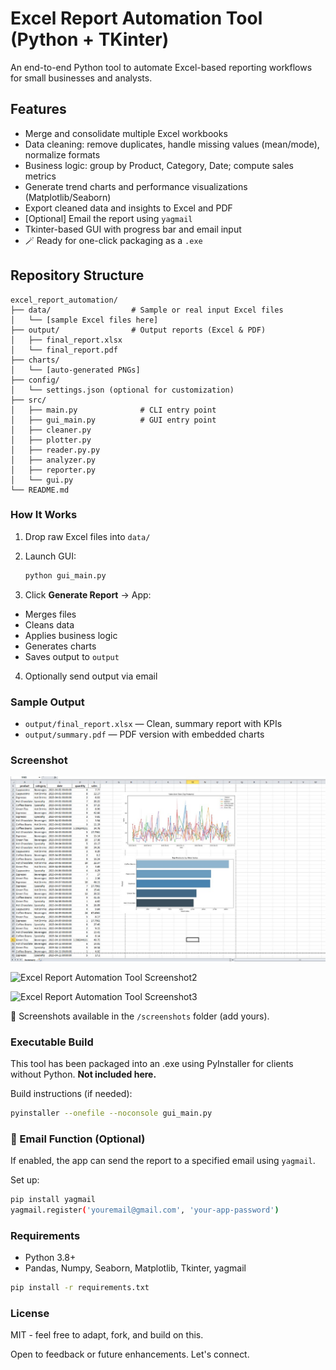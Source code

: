 # Excel Report Automation Tool (Python + TKinter)

An end-to-end Python tool to automate Excel-based reporting workflows for small businesses and analysts.

## Features

- Merge and consolidate multiple Excel workbooks
- Data cleaning: remove duplicates, handle missing values (mean/mode), normalize formats
- Business logic: group by Product, Category, Date; compute sales metrics
- Generate trend charts and performance visualizations (Matplotlib/Seaborn)
- Export cleaned data and insights to Excel and PDF
- [Optional] Email the report using `yagmail`
- Tkinter-based GUI with progress bar and email input
- 🪄 Ready for one-click packaging as a `.exe`

## Repository Structure

```arduino
excel_report_automation/
├── data/                  # Sample or real input Excel files
│   └── [sample Excel files here]
├── output/                # Output reports (Excel & PDF)
│   ├── final_report.xlsx
│   └── final_report.pdf
├── charts/
│   └── [auto-generated PNGs]
├── config/
│   └── settings.json (optional for customization)
├── src/
│   ├── main.py              # CLI entry point
│   ├── gui_main.py          # GUI entry point
│   ├── cleaner.py
│   ├── plotter.py
│   ├── reader.py.py
│   ├── analyzer.py
│   ├── reporter.py
│   └── gui.py
└── README.md
```

### How It Works

1. Drop raw Excel files into `data/`
2. Launch GUI:

   ```bash
   python gui_main.py
   ```

3. Click **Generate Report** → App:

- Merges files
- Cleans data
- Applies business logic
- Generates charts
- Saves output to `output`

4. Optionally send output via email

### Sample Output

- `output/final_report.xlsx` — Clean, summary report with KPIs
- `output/summary.pdf` — PDF version with embedded charts

### Screenshot

![Excel Report Automation Tool Screenshot1](screenshots/excel_report.jpg)


![Excel Report Automation Tool Screenshot2](screenshots/gui_diag.jpg)


![Excel Report Automation Tool Screenshot3](screenshots/pdf_report.jpg)

📸 Screenshots available in the `/screenshots` folder (add yours).

### Executable Build

This tool has been packaged into an .exe using PyInstaller for clients without Python.
**Not included here.**

Build instructions (if needed):

```bash
pyinstaller --onefile --noconsole gui_main.py
```

### 📩 Email Function (Optional)

If enabled, the app can send the report to a specified email using `yagmail`.

Set up:

```bash
pip install yagmail
yagmail.register('youremail@gmail.com', 'your-app-password')
```

### Requirements

- Python 3.8+
- Pandas, Numpy, Seaborn, Matplotlib, Tkinter, yagmail

```bash
pip install -r requirements.txt
```

### License

MIT - feel free to adapt, fork, and build on this.

Open to feedback or future enhancements. Let's connect.
